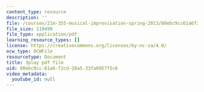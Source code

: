 ```yaml
---
content_type: resource
description: ''
file: /courses/21m-355-musical-improvisation-spring-2013/80ebc9cc61a6f2cd28a533fa6957f5c6_PPDWaZPu7MU.pdf
file_size: 119499
file_type: application/pdf
learning_resource_types: []
license: https://creativecommons.org/licenses/by-nc-sa/4.0/
ocw_type: OCWFile
resourcetype: Document
title: 3play pdf file
uid: 80ebc9cc-61a6-f2cd-28a5-33fa6957f5c6
video_metadata:
  youtube_id: null
---
```

